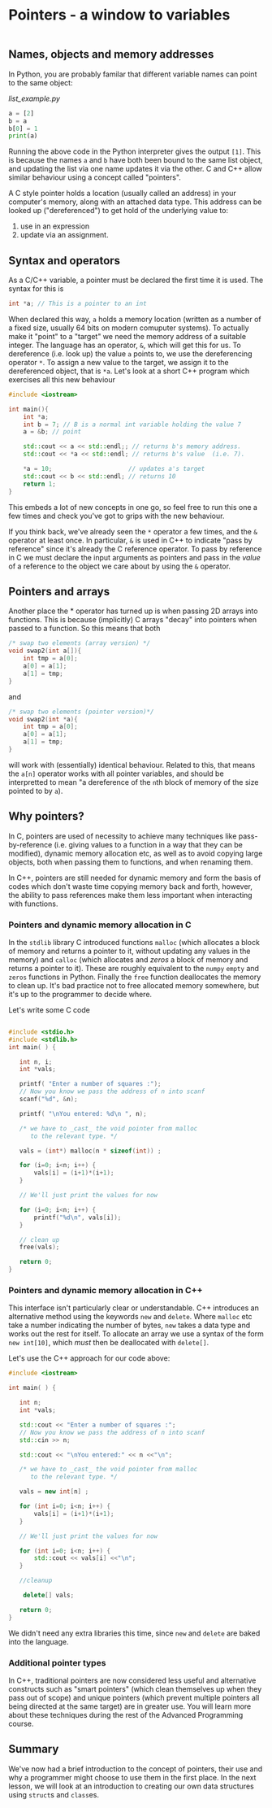 # Pointers - a window to variables
```{index} arrays, pointers
```

## Names, objects and memory addresses

In Python, you are probably familar that different variable names can point to the same object:

_list_example.py_
```python
a = [2]
b = a
b[0] = 1
print(a)
```
Running the above code in the Python interpreter gives the output `[1]`. This is because the names `a` and `b` have both been bound to the same list object, and updating the list via one name updates it via the other. C and C++ allow similar behaviour using a concept called "pointers". 

A C style pointer holds a location (usually called an address) in your computer's memory, along with an attached data type. This address can be looked up ("dereferenced") to get hold of the underlying value to:
1. use in an expression
2. update via an assignment.


## Syntax and operators

As a C/C++ variable, a pointer must be declared the first time it is used. The syntax for this is

```c
int *a; // This is a pointer to an int
```

When declared this way, `a` holds a memory location (written as a number of a fixed size, usually 64 bits on modern comuputer systems). To actually make it "point" to a "target" we need the memory address of a suitable integer. The language has an operator, `&`, which will get this for us. To dereference (i.e. look up) the value `a` points to, we use the dereferencing operator `*`. To assign a new value to the target, we assign it to the dereferenced object, that is `*a`. Let's look at a short C++ program which exercises all this new behaviour

```c++
#include <iostream>

int main(){
    int *a;
    int b = 7; // B is a normal int variable holding the value 7
    a = &b; // point

    std::cout << a << std::endl;; // returns b's memory address.
    std::cout << *a << std::endl; // returns b's value  (i.e. 7).

    *a = 10;                     // updates a's target
    std::cout << b << std::endl; // returns 10
    return 1;
}
```

This embeds a lot of new concepts in one go, so feel free to run this one a few times and check you've got to grips with the new behaviour.

If you think back, we've already seen the `*` operator a few times, and the `&` operator at least once. In particular, `&` is used in C++ to indicate "pass by reference" since it's already the C reference operator. To pass by reference in C we must declare the input arguments as pointers and pass in the *value* of a reference to the object we care about by using the `&` operator.

## Pointers and arrays

Another place the * operator has turned up is when passing 2D arrays into functions. This is because (implicitly) C arrays "decay" into pointers when passed to a function. So this means that both

```c++
/* swap two elements (array version) */
void swap2(int a[]){
    int tmp = a[0];
    a[0] = a[1];
    a[1] = tmp;
}
```
and 
```c++
/* swap two elements (pointer version)*/
void swap2(int *a){
    int tmp = a[0];
    a[0] = a[1];
    a[1] = tmp;
}
```

will work with (essentially) identical behaviour. Related to this, that means the `a[n]` operator works with all pointer variables, and should be interpretted to mean "a dereference of the `n`th block of memory of the size pointed to by `a`).

## Why pointers?

In C, pointers are used of necessity to achieve many techniques like pass-by-reference (i.e. giving values to a function in a way that they can be modified), dynamic memory allocation etc, as well as to avoid copying large objects, both when passing them to functions, and when renaming them.

In C++, pointers are still needed for dynamic memory and form the basis of codes which don't waste time copying memory back and forth, however, the ability to pass references make them less important when interacting with functions.

### Pointers and dynamic memory allocation in C

In the `stdlib` library C introduced functions `malloc` (which allocates a block of memory and returns a pointer to it, without updating any values in the memory) and `calloc` (which allocates and _zeros_ a block of memory and returns a pointer to it). These are roughly equivalent to the `numpy` `empty` and `zeros` functions in Python. Finally the `free` function deallocates the memory to clean up. It's bad practice not to free allocated memory somewhere, but it's up to the programmer to decide where.

Let's write some C code

```c++

#include <stdio.h>
#include <stdlib.h>
int main( ) {

   int n, i;
   int *vals;

   printf( "Enter a number of squares :");
   // Now you know we pass the address of n into scanf
   scanf("%d", &n);

   printf( "\nYou entered: %d\n ", n);

   /* we have to _cast_ the void pointer from malloc
      to the relevant type. */

   vals = (int*) malloc(n * sizeof(int)) ;

   for (i=0; i<n; i++) {
       vals[i] = (i+1)*(i+1);
   }

   // We'll just print the values for now

   for (i=0; i<n; i++) {
       printf("%d\n", vals[i]);
   }

   // clean up
   free(vals);

   return 0;
}
```

### Pointers and dynamic memory allocation in C++

This interface isn't particularly clear or understandable. C++ introduces an alternative method using the keywords `new` and `delete`. Where `malloc` etc take a number indicating the number of bytes, `new` takes a data type and works out the rest for itself. To allocate an array we use a syntax of the form `new int[10]`, which *must* then be deallocated with `delete[]`.

Let's use the C++ approach for our code above:

```c++
#include <iostream>

int main( ) {

   int n;
   int *vals;

   std::cout << "Enter a number of squares :";
   // Now you know we pass the address of n into scanf
   std::cin >> n;

   std::cout << "\nYou entered:" << n <<"\n";

   /* we have to _cast_ the void pointer from malloc
      to the relevant type. */

   vals = new int[n] ;

   for (int i=0; i<n; i++) {
       vals[i] = (i+1)*(i+1);
   }

   // We'll just print the values for now

   for (int i=0; i<n; i++) {
       std::cout << vals[i] <<"\n";
   }

   //cleanup

    delete[] vals;

   return 0;
}
```

We didn't need any extra libraries this time, since `new` and `delete` are baked into the language.


### Additional pointer types

 In C++, traditional pointers are now considered less useful and alternative constructs such as "smart pointers" (which clean themselves up when they pass out of scope) and unique pointers (which prevent multiple pointers all being directed at the same target) are in greater use. You will learn more about these techniques during the rest of the Advanced Programming course.

## Summary

We've now had a brief introduction to the concept of pointers, their use and why a programmer might choose to use them in the first place. In the next lesson, we will look at an introduction to creating our own data structures using `struct`s and `class`es.
